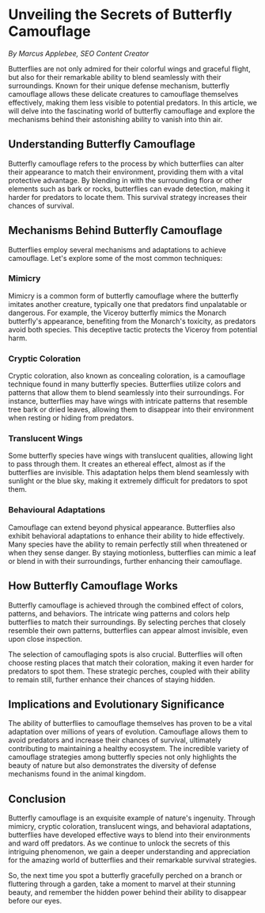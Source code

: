 # **Unveiling the Secrets of Butterfly Camouflage**

*By Marcus Applebee, SEO Content Creator*  


Butterflies are not only admired for their colorful wings and graceful flight, but also for their remarkable ability to blend seamlessly with their surroundings. Known for their unique defense mechanism, butterfly camouflage allows these delicate creatures to camouflage themselves effectively, making them less visible to potential predators. In this article, we will delve into the fascinating world of butterfly camouflage and explore the mechanisms behind their astonishing ability to vanish into thin air.

## **Understanding Butterfly Camouflage**

Butterfly camouflage refers to the process by which butterflies can alter their appearance to match their environment, providing them with a vital protective advantage. By blending in with the surrounding flora or other elements such as bark or rocks, butterflies can evade detection, making it harder for predators to locate them. This survival strategy increases their chances of survival.

## **Mechanisms Behind Butterfly Camouflage**

Butterflies employ several mechanisms and adaptations to achieve camouflage. Let's explore some of the most common techniques:

### **Mimicry**

Mimicry is a common form of butterfly camouflage where the butterfly imitates another creature, typically one that predators find unpalatable or dangerous. For example, the Viceroy butterfly mimics the Monarch butterfly's appearance, benefiting from the Monarch's toxicity, as predators avoid both species. This deceptive tactic protects the Viceroy from potential harm.

### **Cryptic Coloration**

Cryptic coloration, also known as concealing coloration, is a camouflage technique found in many butterfly species. Butterflies utilize colors and patterns that allow them to blend seamlessly into their surroundings. For instance, butterflies may have wings with intricate patterns that resemble tree bark or dried leaves, allowing them to disappear into their environment when resting or hiding from predators.

### **Translucent Wings**

Some butterfly species have wings with translucent qualities, allowing light to pass through them. It creates an ethereal effect, almost as if the butterflies are invisible. This adaptation helps them blend seamlessly with sunlight or the blue sky, making it extremely difficult for predators to spot them.

### **Behavioural Adaptations**

Camouflage can extend beyond physical appearance. Butterflies also exhibit behavioral adaptations to enhance their ability to hide effectively. Many species have the ability to remain perfectly still when threatened or when they sense danger. By staying motionless, butterflies can mimic a leaf or blend in with their surroundings, further enhancing their camouflage.

## **How Butterfly Camouflage Works**

Butterfly camouflage is achieved through the combined effect of colors, patterns, and behaviors. The intricate wing patterns and colors help butterflies to match their surroundings. By selecting perches that closely resemble their own patterns, butterflies can appear almost invisible, even upon close inspection.

The selection of camouflaging spots is also crucial. Butterflies will often choose resting places that match their coloration, making it even harder for predators to spot them. These strategic perches, coupled with their ability to remain still, further enhance their chances of staying hidden.

## **Implications and Evolutionary Significance**

The ability of butterflies to camouflage themselves has proven to be a vital adaptation over millions of years of evolution. Camouflage allows them to avoid predators and increase their chances of survival, ultimately contributing to maintaining a healthy ecosystem. The incredible variety of camouflage strategies among butterfly species not only highlights the beauty of nature but also demonstrates the diversity of defense mechanisms found in the animal kingdom.

## **Conclusion**

Butterfly camouflage is an exquisite example of nature's ingenuity. Through mimicry, cryptic coloration, translucent wings, and behavioral adaptations, butterflies have developed effective ways to blend into their environments and ward off predators. As we continue to unlock the secrets of this intriguing phenomenon, we gain a deeper understanding and appreciation for the amazing world of butterflies and their remarkable survival strategies.

So, the next time you spot a butterfly gracefully perched on a branch or fluttering through a garden, take a moment to marvel at their stunning beauty, and remember the hidden power behind their ability to disappear before our eyes.